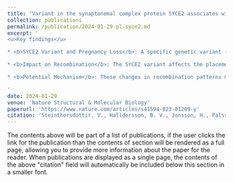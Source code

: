 ```yaml
---
title: "Variant in the synaptonemal complex protein SYCE2 associates with pregnancy loss through effect on recombination"
collection: publications
permalink: /publication/2024-01-29-pl-syce2.md
excerpt: '
<u>Key findings</u>

* <b>SYCE2 Variant and Pregnancy Loss</b>: A specific genetic variant (rs189296436-A) in the SYCE2 gene is associated with an increased risk of pregnancy loss. This variant is found in a protein essential for the proper alignment and recombination of chromosomes during meiosis (the process of cell division that creates eggs and sperm).

* <b>Impact on Recombination</b>: The SYCE2 variant affects the placement and frequency of crossovers (the exchange of genetic material between chromosomes during meiosis). It leads to crossovers occurring closer to the ends of chromosomes (telomeres) and alters the recombination rate, particularly in longer chromosomes.

* <b>Potential Mechanism</b>: These changes in recombination patterns may increase the risk of chromosomal abnormalities, which are a major cause of pregnancy loss. The effect on recombination may be more pronounced in pregnancies that do not result in live births, suggesting that it contributes to early pregnancy loss.

'
date: 2024-01-29
venue: 'Nature Structural & Molecular Biology'
paperurl: 'https://www.nature.com/articles/s41594-023-01209-y'
citation: 'Steinthorsdottir, V., Halldorsson, B. V., Jonsson, H., Palsson, G., Oddsson, A., <b>Westergaard, D.</b>, ... & Stefansson, K. (2024). Variant in the synaptonemal complex protein SYCE2 associates with pregnancy loss through effect on recombination. Nature structural & molecular biology, 1-7.'
---
```


The contents above will be part of a list of publications, if the user clicks the link for the publication than the contents of section will be rendered as a full page, allowing you to provide more information about the paper for the reader. When publications are displayed as a single page, the contents of the above "citation" field will automatically be included below this section in a smaller font.